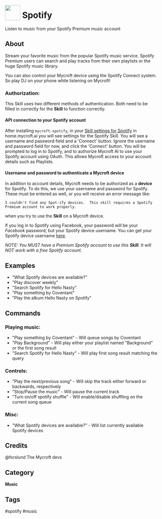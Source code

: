 # <img src='https://imgur.com/naqNbmY.png' card_color='#40db60' width='50' height='50' style='vertical-align:bottom'/> Spotify
Listen to music from your Spotify Premium music account

## About
Stream your favorite music from the popular Spotify music service.  Spotify
Premium users can search and play tracks from their own playlists or the huge
Spotify music library.

You can also control your Mycroft device using the Spotify Connect system.
So play DJ on your phone while listening on Mycroft!

### Authorization:
This Skill uses two different methods of authentication. Both need to be filled in correctly for the **Skill** to function correctly.

#### API connection to your Spotify account
After installing `mycroft-spotify`, in your [Skill
settings for Spotify](https://home.mycroft.ai/#/skill) in home.mycroft.ai you will see settings for the Spotify Skill. You will see a username and password field and a 'Connect' button. Ignore the username and password field for now, and click the 'Connect' button. You will be prompted to log in to Spotify, and to authorize Mycroft AI to use your Spotify account using OAuth. This allows Mycroft access to your account details such as Playlists.

#### Username and password to authenticate a Mycroft device
In addition to account details, Mycroft needs to be authorized as a **device** for Spotify. To do this, we use your username and password for Spotify. These must be entered as well, or you will receive an error message like:

`I couldn't find any Spot-ify devices.  This skill requires a Spotify Premium account to work properly.`

when you try to use the **Skill** on a Mycroft device.

If you log in to Spotify using Facebook, your password will be your _Facebook_ password, but your Spotify device username. You can get your Spotify device username [here](https://www.spotify.com/us/account/set-device-password/).

_NOTE: You MUST have a Premium Spotify account to use this **Skill**. It will NOT work with a free Spotify account._


## Examples 
* "What Spotify devices are available?"
* "Play discover weekly"
* "Search Spotify for Hello Nasty"
* "Play something by Coventant"
* "Play the album Hello Nasty on Spotify"

## Commands

### Playing music:

* "Play something by Coventant" - Will queue songs by Coventant
* "Play Background" - Will play either your playlist named "Background" or the first song result
* "Search Spotify for Hello Nasty" - Will play first song result matching the query

### Controls:
* "Play the next/previous song" - Will skip the track either forward or backwards, respectively
* "Stop/Pause the music" - Will pause the current track
* "Turn on/off spotify shuffle" - Will enable/disable shuffling on the current song queue

### Misc:
* "What Spotify devices are available?" - Will list currently available Spotify devices

## Credits 
@forslund
The Mycroft devs

## Category
**Music**

## Tags
#spotify
#music
